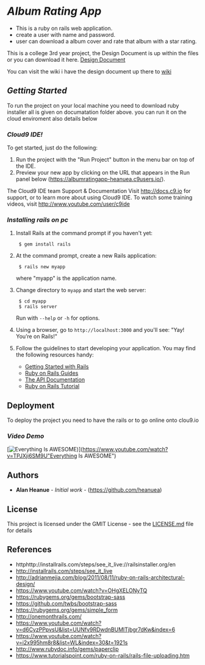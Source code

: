 # **_Album Rating App_**
- This is a ruby on rails web application.
- create a user with name and password.
- user can download a album cover and rate that album with a star rating.

This is a college 3rd year project,
the Design Document is up within the files or you can download it here.
[Design Document](https://github.com/heanuea/AlbumRatingApp/blob/master/Documentation%20of%20the%20project.docx)

You can visit the wiki i have the design document up there to [wiki](https://github.com/heanuea/AlbumRatingApp/wiki)

## **_Getting Started_**
To run the project on your local machine you need to download ruby installer all is given on documatation folder above.
you can run it on the cloud enviroment also details below 

### **_Cloud9 IDE!_**

To get started, just do the following:

1. Run the project with the "Run Project" button in the menu bar on top of the IDE.
2. Preview your new app by clicking on the URL that appears in the Run panel below
(https://albumratingapp-heanuea.c9users.io/).

The Cloud9 IDE team
Support & Documentation
Visit http://docs.c9.io for support, or to learn more about using Cloud9 IDE. 
To watch some training videos, visit http://www.youtube.com/user/c9ide


### **_Installing rails on pc_**

1. Install Rails at the command prompt if you haven't yet:

        $ gem install rails

2. At the command prompt, create a new Rails application:

        $ rails new myapp

   where "myapp" is the application name.

3. Change directory to `myapp` and start the web server:

        $ cd myapp
        $ rails server

   Run with `--help` or `-h` for options.

4. Using a browser, go to `http://localhost:3000` and you'll see:
"Yay! You’re on Rails!"

5. Follow the guidelines to start developing your application. You may find
   the following resources handy:
    * [Getting Started with Rails](http://guides.rubyonrails.org/getting_started.html)
    * [Ruby on Rails Guides](http://guides.rubyonrails.org)
    * [The API Documentation](http://api.rubyonrails.org)
    * [Ruby on Rails Tutorial](https://www.railstutorial.org/book)


## Deployment

To deploy the project you need to have the rails or to go online onto clou9.io 

### **_Video Demo_**
[![Everything Is AWESOME](https://cldup.com/SUatCywquC.jpg))](https://www.youtube.com/watch?v=TPJXji6SM9U"Everything Is AWESOME")



## Authors
* **Alan Heanue** - *Initial work* - (https://github.com/heanuea)

## License
This project is licensed under the GMIT License - see the [LICENSE.md](LICENSE.md) file for details

## References

* httphttp://installrails.com/steps/see_it_live://railsinstaller.org/en
* http://installrails.com/steps/see_it_live
* http://adrianmejia.com/blog/2011/08/11/ruby-on-rails-architectural-design/
* https://www.youtube.com/watch?v=OHgXELONyTQ
* https://rubygems.org/gems/bootstrap-sass
* https://github.com/twbs/bootstrap-sass
* https://rubygems.org/gems/simple_form
* http://onemonthrails.com/
* https://www.youtube.com/watch?v=d6CyzPPpvsU&list=UUNfv9RDwdnBUMlTjbgr7dKw&index=6
* https://www.youtube.com/watch?v=i2x995hm8r8&list=WL&index=30&t=1921s
* http://www.rubydoc.info/gems/paperclip
* https://www.tutorialspoint.com/ruby-on-rails/rails-file-uploading.htm
